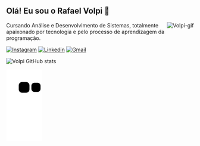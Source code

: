 
## Olá! Eu sou o Rafael Volpi 👋
<img align="right" alt="Volpi-gif" src="https://i.picasion.com/pic92/4d5bde77e9f92774b79f7644c5344869.gif">
</div>    
Cursando Análise e Desenvolvimento de Sistemas, totalmente apaixonado por tecnologia e pelo processo de aprendizagem da programação.

[![Instagram](https://img.shields.io/badge/Instagram-E4405F?style=for-the-badge&logo=instagram&logoColor=white)](https://www.instagram.com/umtaldevolpi/)
[![Linkedin](https://img.shields.io/badge/LinkedIn-0077B5?style=for-the-badge&logo=linkedin&logoColor=white)](https://www.linkedin.com/in/volpideveloper/)
[![Gmail](https://img.shields.io/badge/Gmail-D14836?style=for-the-badge&logo=gmail&logoColor=white)](mailto:volpideveloper@gmail.com)

![Volpi GitHub stats](https://github-readme-stats.vercel.app/api?username=volpidev&show_icons=true&theme=tokyonight)

![snake gif](https://github.com/volpidev/volpidev/blob/output/github-contribution-grid-snake.svg)

